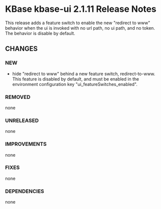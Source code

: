 # KBase kbase-ui 2.1.11 Release Notes

This release adds a feature switch to enable the new "redirect to www" behavior when the ui is invoked with no url path, no ui path, and no token. The behavior is disable by default.

## CHANGES

### NEW

- hide "redirect to www" behind a new feature switch, redirect-to-www. This feature is disabled by default, and must be enabled in the environment configuration key "ui_featureSwitches_enabled".

### REMOVED

none

### UNRELEASED

none

### IMPROVEMENTS

none

### FIXES

none

### DEPENDENCIES

none
